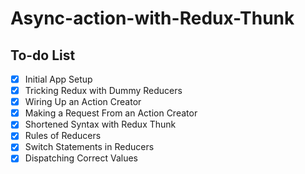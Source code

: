 # Async-action-with-Redux-Thunk

## To-do List

- [x] Initial App Setup
- [x] Tricking Redux with Dummy Reducers
- [x] Wiring Up an Action Creator
- [x] Making a Request From an Action Creator
- [x] Shortened Syntax with Redux Thunk
- [x] Rules of Reducers
- [x] Switch Statements in Reducers
- [x] Dispatching Correct Values

